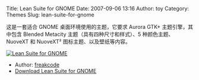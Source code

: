Title: Lean Suite for GNOME
Date: 2007-09-06 13:16
Author: toy
Category: Themes
Slug: lean-suite-for-gnome

这是一套适合 GNOME 桌面环境使用的主题，它要求 Aurora GTK+
主题引擎，其中包含 Blended Metacity 主题（具有四种尺寸和样式）、5
种颜色主题、NuoveXT 和 NuoveXT² 图标主题、以及壁纸等内容。

[![Lean Suite for
GNOME](http://i.linuxtoy.org/i/2007/09/lean_s.png)](http://i.linuxtoy.org/i/2007/09/lean.png)

- Author: [freakcode](http://freakcode.deviantart.com/)  
- [Download Lean Suite for
GNOME](http://www.gnome-look.org/content/show.php/Lean+Suite+for+GNOME?content=65753)
